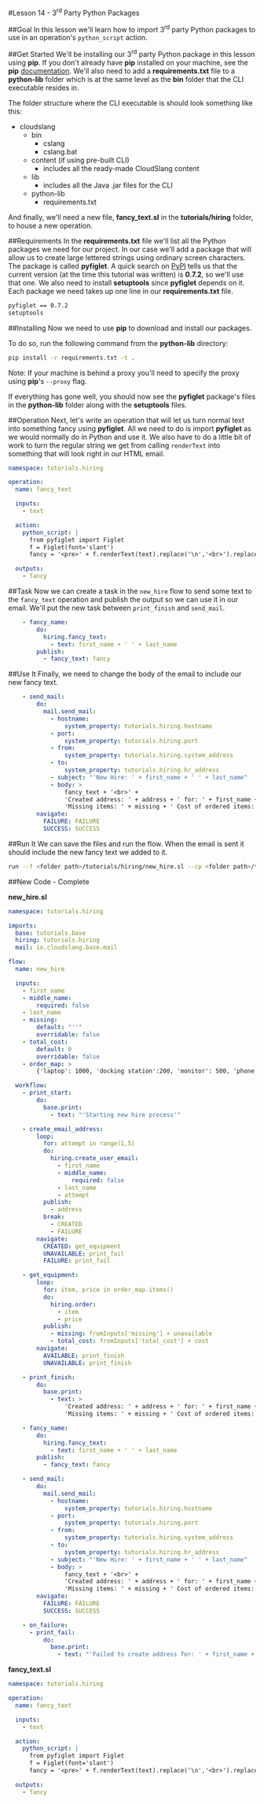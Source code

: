 
#Lesson 14 - 3<sup>rd</sup> Party Python Packages

##Goal
In this lesson we'll learn how to import 3<sup>rd</sup> party Python packages to use in an operation's `python_script` action.

##Get Started
We'll be installing our 3<sup>rd</sup> party Python package in this lesson using **pip**. If you don't already have **pip** installed on your machine, see the **pip** [documentation](https://pip.pypa.io/en/latest/installing.html). We'll also need to add a **requirements.txt** file to a **python-lib** folder which is at the same level as the **bin** folder that the CLI executable resides in. 

The folder structure where the CLI executable is should look something like this:

+ cloudslang
    + bin
	    + cslang
	    + cslang.bat
	+ content (if using pre-built CLI)
		+ includes all the ready-made CloudSlang content
	+ lib
		+ includes all the Java .jar files for the CLI
	+ python-lib
		+ requirements.txt

And finally, we'll need a new file, **fancy_text.sl** in the **tutorials/hiring** folder, to house a new operation.

##Requirements
In the **requirements.txt** file we'll list all the Python packages we need for our project. In our case we'll add a package that will allow us to create large lettered strings using ordinary screen characters. The package is called **pyfiglet**. A quick search on [PyPI](https://pypi.python.org/pypi) tells us that the current version (at the time this tutorial was written) is **0.7.2**, so we'll use that one. We also need to install **setuptools** since **pyfiglet** depends on it. Each package we need takes up one line in our **requirements.txt** file. 

```bash
pyfiglet == 0.7.2
setuptools
```

##Installing
Now we need to use **pip** to download and install our packages. 

To do so, run the following command from the **python-lib** directory:
```bash
pip install -r requirements.txt -t .
```

Note: If your machine is behind a proxy you'll need to specify the proxy using **pip**'s `--proxy` flag.

If everything has gone well, you should now see the **pyfiglet** package's files in the **python-lib** folder along with the **setuptools** files. 

##Operation
Next, let's write an operation that will let us turn normal text into something fancy using **pyfiglet**. All we need to do is import **pyfiglet** as we would normally do in Python and use it. We also have to do a little bit of work to turn the regular string we get from calling `renderText` into something that will look right in our HTML email.

```yaml
namespace: tutorials.hiring

operation:
  name: fancy_text

  inputs:
    - text

  action:
    python_script: |
      from pyfiglet import Figlet
      f = Figlet(font='slant')
      fancy = '<pre>' + f.renderText(text).replace('\n','<br>').replace(' ', '&nbsp') + '</pre>'

  outputs:
    - fancy
```

##Task 
Now we can create a task in the `new_hire` flow to send some text to the `fancy_text` operation and publish the output so we can use it in our email. We'll put the new task between `print_finish` and `send_mail`.

```yaml
    - fancy_name:
        do:
          hiring.fancy_text:
            - text: first_name + ' ' + last_name
        publish:
          - fancy_text: fancy
```

##Use It
Finally, we need to change the body of the email to include our new fancy text.

```yaml
    - send_mail:
        do:
          mail.send_mail:
            - hostname:
                system_property: tutorials.hiring.hostname
            - port:
                system_property: tutorials.hiring.port
            - from:
                system_property: tutorials.hiring.system_address
            - to:
                system_property: tutorials.hiring.hr_address
            - subject: "'New Hire: ' + first_name + ' ' + last_name"
            - body: >
                fancy_text + '<br>' +
                'Created address: ' + address + ' for: ' + first_name + ' ' + last_name + '<br>' +
                'Missing items: ' + missing + ' Cost of ordered items: ' + str(total_cost)
        navigate:
          FAILURE: FAILURE
          SUCCESS: SUCCESS
```

##Run It
We can save the files and run the flow. When the email is sent it should include the new fancy text we added to it.

```bash
run --f <folder path>/tutorials/hiring/new_hire.sl --cp <folder path>/tutorials/base,<folder path>/tutorials/hiring,<content folder path>/base --i first_name=john,last_name=doe --spf <folder path>/tutorials/properties/bcompany.yaml
```

##New Code - Complete

**new_hire.sl**
```yaml
namespace: tutorials.hiring

imports:
  base: tutorials.base
  hiring: tutorials.hiring
  mail: io.cloudslang.base.mail

flow:
  name: new_hire

  inputs:
    - first_name
    - middle_name:
        required: false
    - last_name
    - missing:
        default: "''"
        overridable: false
    - total_cost:
        default: 0
        overridable: false
    - order_map: >
        {'laptop': 1000, 'docking station':200, 'monitor': 500, 'phone': 100}

  workflow:
    - print_start:
        do:
          base.print:
            - text: "'Starting new hire process'"

    - create_email_address:
        loop:
          for: attempt in range(1,5)
          do:
            hiring.create_user_email:
              - first_name
              - middle_name:
                  required: false
              - last_name
              - attempt
          publish:
            - address
          break:
            - CREATED
            - FAILURE
        navigate:
          CREATED: get_equipment
          UNAVAILABLE: print_fail
          FAILURE: print_fail

    - get_equipment:
        loop:
          for: item, price in order_map.items()
          do:
            hiring.order:
              - item
              - price
          publish:
            - missing: fromInputs['missing'] + unavailable
            - total_cost: fromInputs['total_cost'] + cost
        navigate:
          AVAILABLE: print_finish
          UNAVAILABLE: print_finish

    - print_finish:
        do:
          base.print:
            - text: >
                'Created address: ' + address + ' for: ' + first_name + ' ' + last_name + '\n' +
                'Missing items: ' + missing + ' Cost of ordered items: ' + str(total_cost)

    - fancy_name:
        do:
          hiring.fancy_text:
            - text: first_name + ' ' + last_name
        publish:
          - fancy_text: fancy

    - send_mail:
        do:
          mail.send_mail:
            - hostname:
                system_property: tutorials.hiring.hostname
            - port:
                system_property: tutorials.hiring.port
            - from:
                system_property: tutorials.hiring.system_address
            - to:
                system_property: tutorials.hiring.hr_address
            - subject: "'New Hire: ' + first_name + ' ' + last_name"
            - body: >
                fancy_text + '<br>' +
                'Created address: ' + address + ' for: ' + first_name + ' ' + last_name + '<br>' +
                'Missing items: ' + missing + ' Cost of ordered items:' + str(total_cost)
        navigate:
          FAILURE: FAILURE
          SUCCESS: SUCCESS

    - on_failure:
      - print_fail:
          do:
            base.print:
              - text: "'Failed to create address for: ' + first_name + ' ' + last_name"
```

**fancy_text.sl**

```yaml
namespace: tutorials.hiring

operation:
  name: fancy_text

  inputs:
    - text

  action:
    python_script: |
      from pyfiglet import Figlet
      f = Figlet(font='slant')
      fancy = '<pre>' + f.renderText(text).replace('\n','<br>').replace(' ', '&nbsp') + '</pre>'

  outputs:
    - fancy
```
